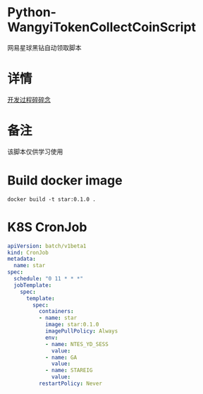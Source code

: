 # Python-WangyiTokenCollectCoinScript
网易星球黑钻自动领取脚本

# 详情
[开发过程碎碎念](https://www.jianshu.com/p/62b5c64e2dc1)

# 备注
该脚本仅供学习使用

# Build docker image

```
docker build -t star:0.1.0 .
```

# K8S CronJob
```yaml
apiVersion: batch/v1beta1
kind: CronJob
metadata:
  name: star
spec:
  schedule: "0 11 * * *"
  jobTemplate:
    spec:
      template:
        spec:
          containers:
          - name: star
            image: star:0.1.0
            imagePullPolicy: Always
            env:
            - name: NTES_YD_SESS
              value:
            - name: GA
              value:
            - name: STAREIG
              value:
          restartPolicy: Never
```
